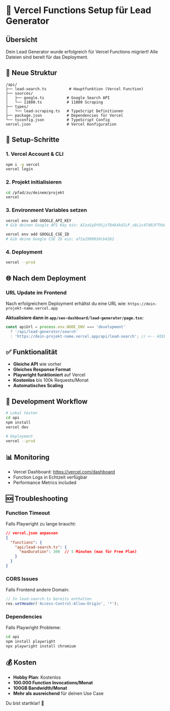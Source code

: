 # 🚀 Vercel Functions Setup für Lead Generator

## Übersicht
Dein Lead Generator wurde erfolgreich für Vercel Functions migriert! Alle Dateien sind bereit für das Deployment.

## 📁 Neue Struktur
```
/api/
├── lead-search.ts          # Hauptfunktion (Vercel Function)
├── sources/
│   ├── google.ts          # Google Search API
│   └── 11880.ts           # 11880 Scraping
├── types/
│   └── lead-scraping.ts   # TypeScript Definitionen
├── package.json           # Dependencies für Vercel
└── tsconfig.json          # TypeScript Config
vercel.json                # Vercel Konfiguration
```

## 🔧 Setup-Schritte

### 1. Vercel Account & CLI
```bash
npm i -g vercel
vercel login
```

### 2. Projekt initialisieren
```bash
cd /pfad/zu/deinem/projekt
vercel
```

### 3. Environment Variables setzen
```bash
vercel env add GOOGLE_API_KEY
# Gib deinen Google API Key ein: AIzaSyDYOSjzT84kXkOILP_s8L1c4Td0JFThUwo

vercel env add GOOGLE_CSE_ID  
# Gib deine Google CSE ID ein: a72a1990010cb4262
```

### 4. Deployment
```bash
vercel --prod
```

## 🌐 Nach dem Deployment

### URL Update im Frontend
Nach erfolgreichem Deployment erhältst du eine URL wie:
`https://dein-projekt-name.vercel.app`

**Aktualisiere dann in `app/seo-dashboard/lead-generator/page.tsx`:**
```typescript
const apiUrl = process.env.NODE_ENV === 'development' 
  ? '/api/lead-generator/search' 
  : 'https://dein-projekt-name.vercel.app/api/lead-search'; // <-- HIER deine echte URL
```

## ✅ Funktionalität
- **Gleiche API** wie vorher
- **Gleiches Response Format**  
- **Playwright funktioniert** auf Vercel
- **Kostenlos** bis 100k Requests/Monat
- **Automatisches Scaling**

## 🔄 Development Workflow
```bash
# Lokal testen
cd api
npm install
vercel dev

# Deployment
vercel --prod
```

## 📊 Monitoring
- Vercel Dashboard: https://vercel.com/dashboard
- Function Logs in Echtzeit verfügbar
- Performance Metrics included

## 🆘 Troubleshooting

### Function Timeout
Falls Playwright zu lange braucht:
```json
// vercel.json anpassen
{
  "functions": {
    "api/lead-search.ts": {
      "maxDuration": 300  // 5 Minuten (max für Free Plan)
    }
  }
}
```

### CORS Issues
Falls Frontend andere Domain:
```typescript
// In lead-search.ts bereits enthalten
res.setHeader('Access-Control-Allow-Origin', '*');
```

### Dependencies
Falls Playwright Probleme:
```bash
cd api
npm install playwright
npx playwright install chromium
```

## 💰 Kosten
- **Hobby Plan**: Kostenlos
- **100.000 Function Invocations/Monat**
- **100GB Bandwidth/Monat**
- **Mehr als ausreichend** für deinen Use Case

Du bist startklar! 🎉